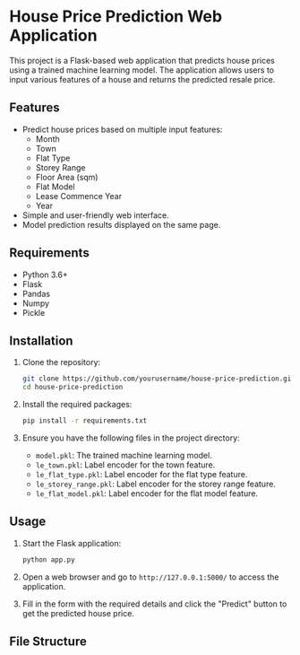 # House Price Prediction Web Application

This project is a Flask-based web application that predicts house prices using a trained machine learning model. The application allows users to input various features of a house and returns the predicted resale price.

## Features

- Predict house prices based on multiple input features:
  - Month
  - Town
  - Flat Type
  - Storey Range
  - Floor Area (sqm)
  - Flat Model
  - Lease Commence Year
  - Year
- Simple and user-friendly web interface.
- Model prediction results displayed on the same page.

## Requirements

- Python 3.6+
- Flask
- Pandas
- Numpy
- Pickle

## Installation

1. Clone the repository:
    ```bash
    git clone https://github.com/yourusername/house-price-prediction.git
    cd house-price-prediction
    ```

2. Install the required packages:
    ```bash
    pip install -r requirements.txt
    ```

3. Ensure you have the following files in the project directory:
   - `model.pkl`: The trained machine learning model.
   - `le_town.pkl`: Label encoder for the town feature.
   - `le_flat_type.pkl`: Label encoder for the flat type feature.
   - `le_storey_range.pkl`: Label encoder for the storey range feature.
   - `le_flat_model.pkl`: Label encoder for the flat model feature.

## Usage

1. Start the Flask application:
    ```bash
    python app.py
    ```

2. Open a web browser and go to `http://127.0.0.1:5000/` to access the application.

3. Fill in the form with the required details and click the "Predict" button to get the predicted house price.

## File Structure

